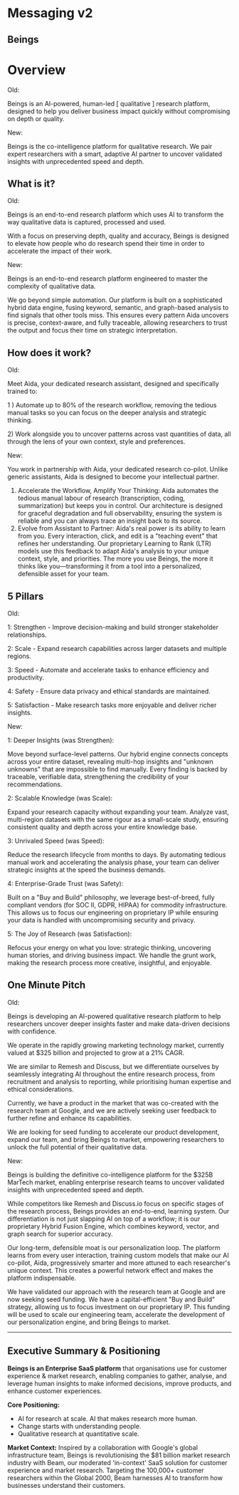 # Messaging v2

## Beings

# Overview

Old: 

Beings is an AI-powered, human-led \[ qualitative \] research platform, designed to help you deliver business impact quickly without compromising on depth or quality.

New: 

Beings is the co-intelligence platform for qualitative research. We pair expert researchers with a smart, adaptive AI partner to uncover validated insights with unprecedented speed and depth.

## What is it?

Old: 

Beings is an end-to-end research platform which uses AI to transform the way qualitative data is captured, processed and used. 

With a focus on preserving depth, quality and accuracy, Beings is designed to elevate how people who do research spend their time in order to accelerate the impact of their work.

New: 

Beings is an end-to-end research platform engineered to master the complexity of qualitative data.

We go beyond simple automation. Our platform is built on a sophisticated hybrid data engine, fusing keyword, semantic, and graph-based analysis to find signals that other tools miss. This ensures every pattern Aida uncovers is precise, context-aware, and fully traceable, allowing researchers to trust the output and focus their time on strategic interpretation.

## How does it work?

Old:

Meet Aida, your dedicated research assistant, designed and specifically trained to:

1 ) Automate up to 80% of the research workflow, removing the tedious manual tasks so you can focus on the deeper analysis and strategic thinking.

2\) Work alongside you to uncover patterns across vast quantities of data, all through the lens of your own context, style and preferences.

New:

You work in partnership with Aida, your dedicated research co-pilot. Unlike generic assistants, Aida is designed to become your intellectual partner.

1. Accelerate the Workflow, Amplify Your Thinking: Aida automates the tedious manual labour of research (transcription, coding, summarization) but keeps you in control. Our architecture is designed for graceful degradation and full observability, ensuring the system is reliable and you can always trace an insight back to its source.  
2. Evolve from Assistant to Partner: Aida's real power is its ability to learn from you. Every interaction, click, and edit is a "teaching event" that refines her understanding. Our proprietary Learning to Rank (LTR) models use this feedback to adapt Aida's analysis to your unique context, style, and priorities. The more you use Beings, the more it thinks like you—transforming it from a tool into a personalized, defensible asset for your team.

## 5 Pillars

Old: 

1: Strengthen \- Improve decision-making and build stronger stakeholder relationships.

2: Scale \- Expand research capabilities across larger datasets and multiple regions.

3: Speed \- Automate and accelerate tasks to enhance efficiency and productivity.

4: Safety \- Ensure data privacy and ethical standards are maintained.

5: Satisfaction \- Make research tasks more enjoyable and deliver richer insights.

New:

1: Deeper Insights (was Strengthen):

Move beyond surface-level patterns. Our hybrid engine connects concepts across your entire dataset, revealing multi-hop insights and "unknown unknowns" that are impossible to find manually. Every finding is backed by traceable, verifiable data, strengthening the credibility of your recommendations.

2: Scalable Knowledge (was Scale):

Expand your research capacity without expanding your team. Analyze vast, multi-region datasets with the same rigour as a small-scale study, ensuring consistent quality and depth across your entire knowledge base.

3: Unrivaled Speed (was Speed):

Reduce the research lifecycle from months to days. By automating tedious manual work and accelerating the analysis phase, your team can deliver strategic insights at the speed the business demands.

4: Enterprise-Grade Trust (was Safety):

Built on a "Buy and Build" philosophy, we leverage best-of-breed, fully compliant vendors (for SOC II, GDPR, HIPAA) for commodity infrastructure. This allows us to focus our engineering on proprietary IP while ensuring your data is handled with uncompromising security and privacy.

5: The Joy of Research (was Satisfaction):

Refocus your energy on what you love: strategic thinking, uncovering human stories, and driving business impact. We handle the grunt work, making the research process more creative, insightful, and enjoyable.

## One Minute Pitch

Old:

Beings is developing an AI-powered qualitative research platform to help researchers uncover deeper insights faster and make data-driven decisions with confidence.

We operate in the rapidly growing marketing technology market, currently valued at $325 billion and projected to grow at a 21% CAGR.

We are similar to Remesh and Discuss, but we differentiate ourselves by seamlessly integrating AI throughout the entire research process, from recruitment and analysis to reporting, while prioritising human expertise and ethical considerations.

Currently, we have a product in the market that was co-created with the research team at Google, and we are actively seeking user feedback to further refine and enhance its capabilities.

We are looking for seed funding to accelerate our product development, expand our team, and bring Beings to market, empowering researchers to unlock the full potential of their qualitative data.

New:

Beings is building the definitive co-intelligence platform for the $325B MarTech market, enabling enterprise research teams to uncover validated insights with unprecedented speed and depth.

While competitors like Remesh and Discuss.io focus on specific stages of the research process, Beings provides an end-to-end, learning system. Our differentiation is not just slapping AI on top of a workflow; it is our proprietary Hybrid Fusion Engine, which combines keyword, vector, and graph search for superior accuracy.

Our long-term, defensible moat is our personalization loop. The platform learns from every user interaction, training custom models that make our AI co-pilot, Aida, progressively smarter and more attuned to each researcher's unique context. This creates a powerful network effect and makes the platform indispensable.

We have validated our approach with the research team at Google and are now seeking seed funding. We have a capital-efficient "Buy and Build" strategy, allowing us to focus investment on our proprietary IP. This funding will be used to scale our engineering team, accelerate the development of our personalization engine, and bring Beings to market.

---

## Executive Summary & Positioning

**Beings is an Enterprise SaaS platform** that organisations use for customer experience & market research, enabling companies to gather, analyse, and leverage human insights to make informed decisions, improve products, and enhance customer experiences.

**Core Positioning:**
- AI for research at scale. AI that makes research more human. 
- Change starts with understanding people.
- Qualitative research at quantitative scale.

**Market Context:**
Inspired by a collaboration with Google's global infrastructure team, Beings is revolutionising the $81 billion market research industry with Beam, our moderated 'in-context' SaaS solution for customer experience and market research. Targeting the 100,000+ customer researchers within the Global 2000, Beam harnesses AI to transform how businesses understand their customers.